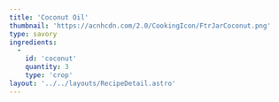 ```yaml
---
title: 'Coconut Oil'
thumbnail: 'https://acnhcdn.com/2.0/CookingIcon/FtrJarCoconut.png'
type: savory
ingredients:
  -
    id: 'coconut'
    quantity: 3
    type: 'crop'
layout: '../../layouts/RecipeDetail.astro'
---
```

